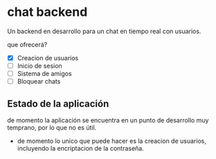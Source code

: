 # chat backend

Un backend en desarrollo para un chat en tiempo real con usuarios.

que ofrecerá?

* [X] Creacion de usuarios
* [ ] Inicio de sesion
* [ ] Sistema de amigos
* [ ] Bloquear chats

## Estado de la aplicación

de momento la aplicación se encuentra en un punto de desarrollo muy temprano, por lo que no es útil.

- de momento lo unico que puede hacer es la creacion de usuarios, incluyendo la encriptacion de la contraseña.